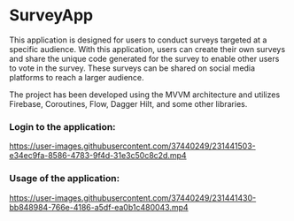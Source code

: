# SurveyApp

This application is designed for users to conduct surveys targeted at a specific audience. With this application, users can create their own surveys and share the unique code generated for the survey to enable other users to vote in the survey. These surveys can be shared on social media platforms to reach a larger audience.

The project has been developed using the MVVM architecture and utilizes Firebase, Coroutines, Flow, Dagger Hilt, and some other libraries.


### Login to the application:

https://user-images.githubusercontent.com/37440249/231441503-e34ec9fa-8586-4783-9f4d-31e3c50c8c2d.mp4

### Usage of the application:

https://user-images.githubusercontent.com/37440249/231441430-bb848984-766e-4186-a5df-ea0b1c480043.mp4  

